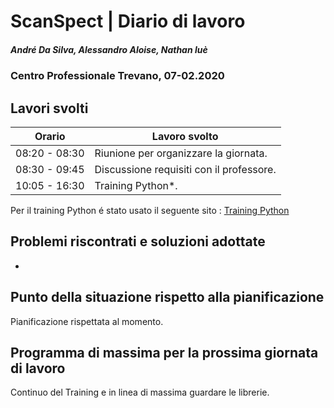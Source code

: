 # ScanSpect | Diario di lavoro
##### André Da Silva, Alessandro Aloise, Nathan luè
### Centro Professionale Trevano, 07-02.2020

## Lavori svolti


|Orario        |Lavoro svolto                           |
|--------------|----------------------------------------|
|08:20 - 08:30 | Riunione per organizzare la giornata.   |
|08:30 - 09:45 | Discussione requisiti con il professore.   |
|10:05 - 16:30 | Training Python*.                       |

Per il training Python é stato usato il seguente sito :  [ Training Python  ](https://www.w3schools.com/python/default.asp)


##  Problemi riscontrati e soluzioni adottate

-

##  Punto della situazione rispetto alla pianificazione

Pianificazione rispettata al momento.

## Programma di massima per la prossima giornata di lavoro

Continuo del Training e in linea di massima guardare le librerie.
